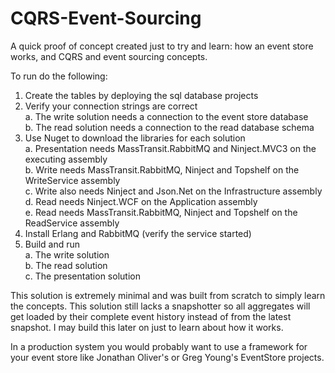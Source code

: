 CQRS-Event-Sourcing
===================

A quick proof of concept created just to try and learn: how an event store works, and CQRS and event sourcing concepts.

To run do the following:  
 1. Create the tables by deploying the sql database projects  
 2. Verify your connection strings are correct  
    a. The write solution needs a connection to the event store database  
    b. The read solution needs a connection to the read database schema  
 3. Use Nuget to download the libraries for each solution  
    a. Presentation needs MassTransit.RabbitMQ and Ninject.MVC3 on the executing assembly  
    b. Write needs MassTransit.RabbitMQ, Ninject and Topshelf on the WriteService assembly  
    c. Write also needs Ninject and Json.Net on the Infrastructure assembly  
    d. Read needs Ninject.WCF on the Application assembly  
    e. Read needs MassTransit.RabbitMQ, Ninject and Topshelf on the ReadService assembly  
 4. Install Erlang and RabbitMQ (verify the service started)  
 5. Build and run  
    a. The write solution  
    b. The read solution  
    c. The presentation solution  
    
This solution is extremely minimal and was built from scratch to simply learn the concepts.
This solution still lacks a snapshotter so all aggregates will get loaded by their complete
event history instead of from the latest snapshot.  I may build this later on just to learn
about how it works.

In a production system you would probably want to use a framework for your event store like
Jonathan Oliver's or Greg Young's EventStore projects.